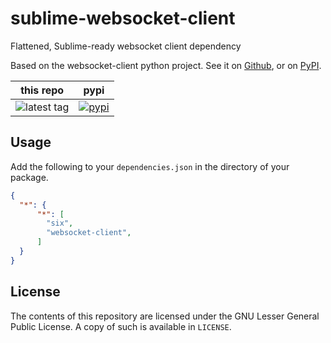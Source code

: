 # sublime-websocket-client
Flattened, Sublime-ready websocket client dependency

Based on the websocket-client python project. See it on [Github](https://github.com/websocket-client/websocket-client), or on [PyPI](https://pypi.org/project/websocket-client/).

this repo | pypi
---- | ----
![latest tag](https://img.shields.io/github/tag/jcoc611/sublime-websocket-client.svg) | [![pypi](https://img.shields.io/pypi/v/websocket-client.svg)](https://pypi.python.org/pypi/websocket-client)


## Usage
Add the following to your `dependencies.json` in the directory of your package.
```json
{
  "*": {
      "*": [
      	"six",
        "websocket-client",
      ]
  }
}
```

## License
The contents of this repository are licensed under the GNU Lesser General Public License. A copy of such is available in `LICENSE`.
